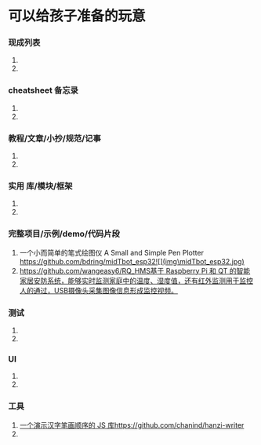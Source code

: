 # 可以给孩子准备的玩意

### 现成列表
1. 
1. 

### cheatsheet 备忘录
1. 
1. 

### 教程/文章/小抄/规范/记事
1. 
1. 

### 实用 库/模块/框架
1. 
1. 

### 完整项目/示例/demo/代码片段
1. 一个小而简单的笔式绘图仪 A Small and Simple Pen Plotter
https://github.com/bdring/midTbot_esp32![](img\midTbot_esp32.jpg)
1. [https://github.com/wangeasy6/RQ_HMS基于 Raspberry Pi 和 QT 的智能家居安防系统，能够实时监测家庭中的温度、湿度值，还有红外监测用于监控人的通过，USB摄像头采集图像信息形成监控视频。](https://github.com/wangeasy6/RQ_HMS)
### 测试
1. 
1. 

### UI
1. 
1. 

### 工具
1. [一个演示汉字笔画顺序的 JS 库https://github.com/chanind/hanzi-writer](https://github.com/chanind/hanzi-writer)
1. 
